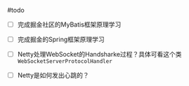 #todo
- [ ] 完成掘金社区的MyBatis框架原理学习
- [ ] 完成掘金的Spring框架原理学习
- [ ] Netty处理WebSocket的Handsharke过程？具体可看这个类`WebSocketServerProtocolHandler`
- [ ] Netty是如何发出心跳的？

